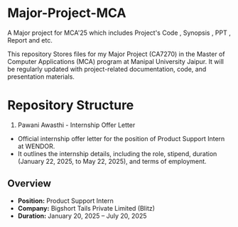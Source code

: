 # Major-Project-MCA
A Major project for MCA'25 which includes Project's Code , Synopsis , PPT , Report and etc.

This repository Stores files for my Major Project (CA7270) in the Master of Computer Applications (MCA) program at Manipal University Jaipur. It will be regularly updated with project-related documentation, code, and presentation materials.

# Repository Structure
1. Pawani Awasthi - Internship Offer Letter
  - Official internship offer letter for the position of Product Support Intern at WENDOR.
  - It outlines the internship details, including the role, stipend, duration (January 22, 2025, to May 22, 2025), and terms of employment.


## Overview
- **Position:** Product Support Intern  
- **Company:** Bigshort Tails Private Limited (Blitz)  
- **Duration:** January 20, 2025 – July 20, 2025  



